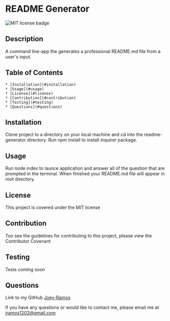 
  # README Generator

  ![MIT license badge](https://img.shields.io/badge/license-MIT-green)
  <!--
  add screenshot to directory if desired
  ![Project Name](./assets/images/screenshot.png)
  -->

  ## Description

  A command line-app the generates a professional README.md file from a user's input.

  ## Table of Contents
    * [Installation](#installation)
    * [Usage](#usage)
    * [License](#license)
    * [Contribution](#contribution)
    * [Testing](#testing)
    * [Questions](#questions)

  ## Installation
  Clone project to a directory on your local machine and cd into the readme-generator directory. Run npm install to install inquirer package.

  ## Usage
  Run node index to launce application and answer all of the question that are prompted in the terminal. When finished your README.md file will appear in root directory.

  ## License
  This project is covered under the MIT license

  ## Contribution
  Too see the guidelines for contributing to this project, please view the Contributor Covenant

  ## Testing
  Tests coming soon

  ## Questions
  Link to my GitHub
  [Joey-Ramos](https://github.com/Joey-Ramos)

  If you have any questions or would like to contact me, please email me at
  [jramos1202@gmail.com](mailto:jramos1202@gmail.com)
